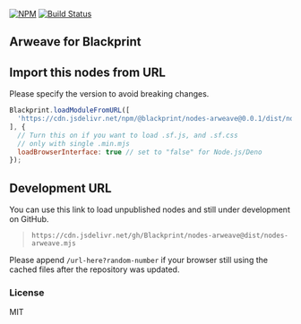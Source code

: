 [![NPM](https://img.shields.io/npm/v/@blackprint/nodes-arweave.svg)](https://www.npmjs.com/package/@blackprint/nodes-arweave)
[![Build Status](https://github.com/Blackprint/nodes-arweave/actions/workflows/build.yml/badge.svg?branch=main)](https://github.com/Blackprint/nodes-arweave/actions/workflows/build.yml)

## Arweave for Blackprint

## Import this nodes from URL
Please specify the version to avoid breaking changes.

```js
Blackprint.loadModuleFromURL([
  'https://cdn.jsdelivr.net/npm/@blackprint/nodes-arweave@0.0.1/dist/nodes-arweave.mjs'
], {
  // Turn this on if you want to load .sf.js, and .sf.css
  // only with single .min.mjs
  loadBrowserInterface: true // set to "false" for Node.js/Deno
});
```

## Development URL
You can use this link to load unpublished nodes and still under development on GitHub.
> `https://cdn.jsdelivr.net/gh/Blackprint/nodes-arweave@dist/nodes-arweave.mjs`

Please append `/url-here?random-number` if your browser still using the cached files after the repository was updated.

### License
MIT